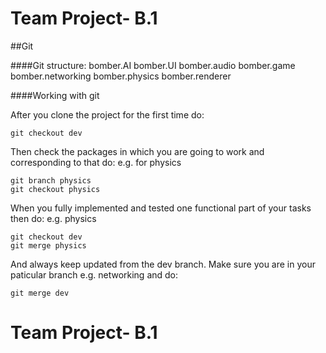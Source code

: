 # Team Project- B.1 

##Git

####Git structure:
bomber.AI
bomber.UI
bomber.audio
bomber.game
bomber.networking
bomber.physics
bomber.renderer

####Working with git

After you clone the project for the first time do:
```
git checkout dev 

```
Then check the packages in which you are going to work and corresponding to that do: 
e.g. for physics
```
git branch physics
git checkout physics
```
When you fully implemented and tested one functional part of your tasks then do:
e.g. physics
```
git checkout dev
git merge physics
```
And always keep updated from the dev branch.
Make sure you are in your paticular branch e.g. networking and do:
```
git merge dev
```
# Team Project- B.1 
